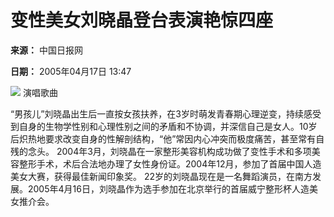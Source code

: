 # 变性美女刘晓晶登台表演艳惊四座

**来源：** 中国日报网

**日期：** 2005年04月17日 13:47

![](W020050417498929354806.jpg)
演唱歌曲

“男孩儿”刘晓晶出生后一直按女孩扶养，在3岁时萌发青春期心理逆变，持续感受到自身的生物学性别和心理性别之间的矛盾和不协调，并深信自己是女人。10岁后炽热地要求改变自身的性解剖结构，“他”常因内心冲突而极度痛苦，甚至常有自残的念头。 2004年3月，刘晓晶在一家整形美容机构成功做了变性手术和多项美容整形手术，术后合法地办理了女性身份证。2004年12月，参加了首届中国人造美女大赛，获得最佳新闻印象奖。 22岁的刘晓晶现在是一名舞蹈演员，在南方发展。2005年4月16日，刘晓晶作为选手参加在北京举行的首届威宁整形杯人造美女推介会。

